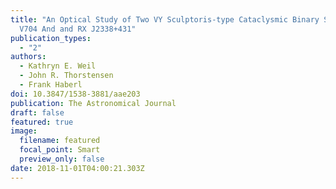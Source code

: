 ```yaml
---
title: "An Optical Study of Two VY Sculptoris-type Cataclysmic Binary Stars:
  V704 And and RX J2338+431"
publication_types:
  - "2"
authors:
  - Kathryn E. Weil
  - John R. Thorstensen
  - Frank Haberl
doi: 10.3847/1538-3881/aae203
publication: The Astronomical Journal
draft: false
featured: true
image:
  filename: featured
  focal_point: Smart
  preview_only: false
date: 2018-11-01T04:00:21.303Z
---
```


